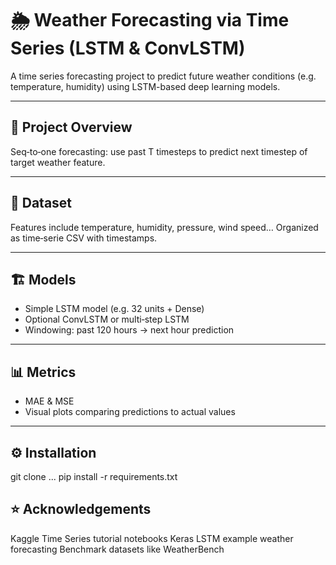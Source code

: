 # 🌦️ Weather Forecasting via Time Series (LSTM & ConvLSTM)

A time series forecasting project to predict future weather conditions (e.g. temperature, humidity) using LSTM-based deep learning models.

---

## 🚀 Project Overview
Seq‑to‑one forecasting: use past T timesteps to predict next timestep of target weather feature.

---

## 📁 Dataset
Features include temperature, humidity, pressure, wind speed…
Organized as time‑serie CSV with timestamps.

---

## 🏗️ Models
- Simple LSTM model (e.g. 32 units + Dense)
- Optional ConvLSTM or multi‑step LSTM
- Windowing: past 120 hours → next hour prediction

---

## 📊 Metrics
- MAE & MSE
- Visual plots comparing predictions to actual values

---

## ⚙️ Installation

git clone ...
pip install -r requirements.txt

## ⭐ Acknowledgements
Kaggle Time Series tutorial notebooks
Keras LSTM example weather forecasting
Benchmark datasets like WeatherBench
